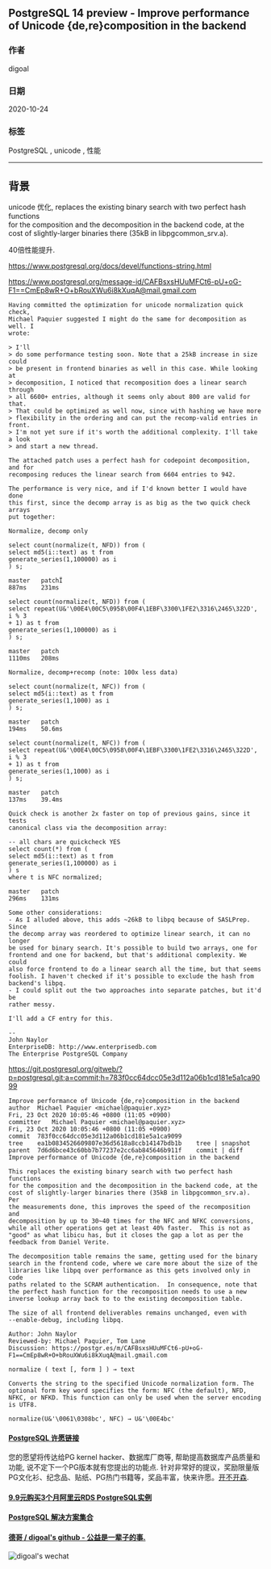 ## PostgreSQL 14 preview - Improve performance of Unicode {de,re}composition in the backend    
    
### 作者    
digoal    
    
### 日期    
2020-10-24    
    
### 标签    
PostgreSQL , unicode , 性能      
    
----    
    
## 背景    
unicode 优化, replaces the existing binary search with two perfect hash functions    
for the composition and the decomposition in the backend code, at the    
cost of slightly-larger binaries there (35kB in libpgcommon_srv.a).     
    
40倍性能提升.     
    
https://www.postgresql.org/docs/devel/functions-string.html    
    
https://www.postgresql.org/message-id/CAFBsxsHUuMFCt6-pU+oG-F1==CmEp8wR+O+bRouXWu6i8kXuqA@mail.gmail.com    
    
```    
Having committed the optimization for unicode normalization quick check,    
Michael Paquier suggested I might do the same for decomposition as well. I    
wrote:    
    
> I'll    
> do some performance testing soon. Note that a 25kB increase in size could    
> be present in frontend binaries as well in this case. While looking at    
> decomposition, I noticed that recomposition does a linear search through    
> all 6600+ entries, although it seems only about 800 are valid for that.    
> That could be optimized as well now, since with hashing we have more    
> flexibility in the ordering and can put the recomp-valid entries in front.    
> I'm not yet sure if it's worth the additional complexity. I'll take a look    
> and start a new thread.    
    
The attached patch uses a perfect hash for codepoint decomposition, and for    
recomposing reduces the linear search from 6604 entries to 942.    
    
The performance is very nice, and if I'd known better I would have done    
this first, since the decomp array is as big as the two quick check arrays    
put together:    
    
Normalize, decomp only    
    
select count(normalize(t, NFD)) from (    
select md5(i::text) as t from    
generate_series(1,100000) as i    
) s;    
    
master   patchÏ    
887ms    231ms    
    
select count(normalize(t, NFD)) from (    
select repeat(U&'\00E4\00C5\0958\00F4\1EBF\3300\1FE2\3316\2465\322D', i % 3    
+ 1) as t from    
generate_series(1,100000) as i    
) s;    
    
master   patch    
1110ms   208ms    
    
Normalize, decomp+recomp (note: 100x less data)    
    
select count(normalize(t, NFC)) from (    
select md5(i::text) as t from    
generate_series(1,1000) as i    
) s;    
    
master   patch    
194ms    50.6ms    
    
select count(normalize(t, NFC)) from (    
select repeat(U&'\00E4\00C5\0958\00F4\1EBF\3300\1FE2\3316\2465\322D', i % 3    
+ 1) as t from    
generate_series(1,1000) as i    
) s;    
    
master   patch    
137ms    39.4ms    
    
Quick check is another 2x faster on top of previous gains, since it tests    
canonical class via the decomposition array:    
    
-- all chars are quickcheck YES    
select count(*) from (    
select md5(i::text) as t from    
generate_series(1,100000) as i    
) s    
where t is NFC normalized;    
    
master   patch    
296ms    131ms    
    
Some other considerations:    
- As I alluded above, this adds ~26kB to libpq because of SASLPrep. Since    
the decomp array was reordered to optimize linear search, it can no longer    
be used for binary search. It's possible to build two arrays, one for    
frontend and one for backend, but that's additional complexity. We could    
also force frontend to do a linear search all the time, but that seems    
foolish. I haven't checked if it's possible to exclude the hash from    
backend's libpq.    
- I could split out the two approaches into separate patches, but it'd be    
rather messy.    
    
I'll add a CF entry for this.    
    
--     
John Naylor    
EnterpriseDB: http://www.enterprisedb.com    
The Enterprise PostgreSQL Company    
```    
    
https://git.postgresql.org/gitweb/?p=postgresql.git;a=commit;h=783f0cc64dcc05e3d112a06b1cd181e5a1ca9099    
    
```    
Improve performance of Unicode {de,re}composition in the backend    
author	Michael Paquier <michael@paquier.xyz>	    
Fri, 23 Oct 2020 10:05:46 +0800 (11:05 +0900)    
committer	Michael Paquier <michael@paquier.xyz>	    
Fri, 23 Oct 2020 10:05:46 +0800 (11:05 +0900)    
commit	783f0cc64dcc05e3d112a06b1cd181e5a1ca9099    
tree	ea1b0834526609807e36d5618a8ccb14147bdb1b	tree | snapshot    
parent	7d6d6bce43c60bb7b77237e2cc6ab845646b911f	commit | diff    
Improve performance of Unicode {de,re}composition in the backend    
    
This replaces the existing binary search with two perfect hash functions    
for the composition and the decomposition in the backend code, at the    
cost of slightly-larger binaries there (35kB in libpgcommon_srv.a).  Per    
the measurements done, this improves the speed of the recomposition and    
decomposition by up to 30~40 times for the NFC and NFKC conversions,    
while all other operations get at least 40% faster.  This is not as    
"good" as what libicu has, but it closes the gap a lot as per the    
feedback from Daniel Verite.    
    
The decomposition table remains the same, getting used for the binary    
search in the frontend code, where we care more about the size of the    
libraries like libpq over performance as this gets involved only in code    
paths related to the SCRAM authentication.  In consequence, note that    
the perfect hash function for the recomposition needs to use a new    
inverse lookup array back to to the existing decomposition table.    
    
The size of all frontend deliverables remains unchanged, even with    
--enable-debug, including libpq.    
    
Author: John Naylor    
Reviewed-by: Michael Paquier, Tom Lane    
Discussion: https://postgr.es/m/CAFBsxsHUuMFCt6-pU+oG-F1==CmEp8wR+O+bRouXWu6i8kXuqA@mail.gmail.com    
```    
    
```
normalize ( text [, form ] ) → text    
    
Converts the string to the specified Unicode normalization form. The optional form key word specifies the form: NFC (the default), NFD, NFKC, or NFKD. This function can only be used when the server encoding is UTF8.    
    
normalize(U&'\0061\0308bc', NFC) → U&'\00E4bc'    
```
    
    
  
#### [PostgreSQL 许愿链接](https://github.com/digoal/blog/issues/76 "269ac3d1c492e938c0191101c7238216")
您的愿望将传达给PG kernel hacker、数据库厂商等, 帮助提高数据库产品质量和功能, 说不定下一个PG版本就有您提出的功能点. 针对非常好的提议，奖励限量版PG文化衫、纪念品、贴纸、PG热门书籍等，奖品丰富，快来许愿。[开不开森](https://github.com/digoal/blog/issues/76 "269ac3d1c492e938c0191101c7238216").  
  
  
#### [9.9元购买3个月阿里云RDS PostgreSQL实例](https://www.aliyun.com/database/postgresqlactivity "57258f76c37864c6e6d23383d05714ea")
  
  
#### [PostgreSQL 解决方案集合](https://yq.aliyun.com/topic/118 "40cff096e9ed7122c512b35d8561d9c8")
  
  
#### [德哥 / digoal's github - 公益是一辈子的事.](https://github.com/digoal/blog/blob/master/README.md "22709685feb7cab07d30f30387f0a9ae")
  
  
![digoal's wechat](../pic/digoal_weixin.jpg "f7ad92eeba24523fd47a6e1a0e691b59")
  
